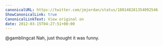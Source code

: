 ```yaml
---
canonicalURL: https://twitter.com/jmjordan/status/180148281354092546
ShowCanonicalLink: true
CanonicalLinkText: View original on
date: 2012-03-15T04:27:51+00:00
---
```

@gamblingcat Nah, just thought it was funny.